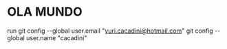 # OLA MUNDO
run
git config --global user.email "yuri.cacadini@hotmail.com"
git config --global user.name "cacadini" 